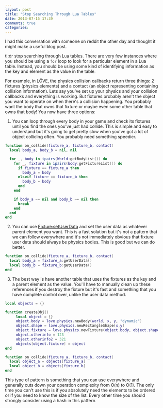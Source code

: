 ```yaml
---
layout: post
title: "Stop Searching Through Lua Tables"
date: 2013-07-15 17:39
comments: true
categories:
---
```

I had this conversation with someone on reddit the other day and thought it might make a useful blog post.

tl;dr stop searching through Lua tables. There are very few instances where you should be using a `for` loop to look for a particular element in a Lua table. Instead, you should be using some kind of identifying information as the key and element as the value in the table.

For example, in LÖVE, the physics collision callbacks return three things: 2 fixtures (physics elements) and a contact (an object representing containing collision information). Lets say you've set up your physics and your collision callbacks and everything is working. But fixtures probably aren't the object you want to operate on when there's a collision happening. You probably want the body that owns that fixture or maybe even some other table that owns that body! You now have three options:

1) You can loop through every body in your game and check its fixtures until you find the ones you've just had collide. This is simple and easy to understand but it's going to get pretty slow when you've got a lot of object colliding often. You probably need something speedier.
```lua
function on_collide(fixture_a, fixture_b, contact)
  local body_a, body_b = nil, nil

  for _, body in ipairs(World:getBodyList()) do
    for _, fixture in ipairs(body:getFixtureList()) do
      if fixture == fixture_a then
        body_a = body
      elseif fixture == fixture_b then
        body_b = body
      end
    end

    if body_a ~= nil and body_b ~= nil then
      break
    end
  end
end
```

2) You can use <a href="https://www.love2d.org/wiki/Fixture:setUserData">Fixture:setUserData</a> and set the user data as whatever parent element you want. This is a fast solution but it's not a pattern that we can follow everywhere and it's not immediately obvious that fixture user data should always be physics bodies. This is good but we can do better.
```lua
function on_collide(fixture_a, fixture_b, contact)
  local body_a = fixture_a:getUserData()
  local body_b = fixture_b:getUserData()
end
```

3) The best way is have another table that uses the fixtures as the key and a parent element as the value. You'll have to manually clean up these references if you destroy the fixture but it's fast and something that you have complete control over, unlike the user data method.
```lua
local objects = {}

function createObj()
     local object = {}
     object.body = love.physics.newBody(world, x, y, "dynamic")
     object.shape = love.physics.newRectangleShape(x,y)
     object.fixture = love.physics.newFixture(object.body, object.shape)
     object.otherinfo = 123
     object.otherinfo2 = 321
     objects[object.fixture] = object
end

function on_collide(fixture_a, fixture_b, contact)
  local object_a = objects[fixture_a]
  local object_b = objects[fixture_b]
end
```

This type of pattern is something that you can use everywhere and generally cuts down your operation complexity from O(n) to O(1). The only time you can't use this is if you absolutely need the elements to be ordered or if you need to know the size of the list. Every other time you should strongly consider using a hash in this pattern.
